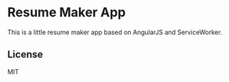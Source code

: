 # Resume Maker App

This is a little resume maker app based on AngularJS and ServiceWorker.

## License

MIT
